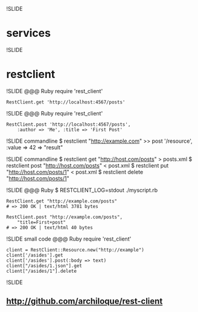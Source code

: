 !SLIDE
# services #

!SLIDE
# restclient #

!SLIDE
    @@@ Ruby
    require 'rest_client'

    RestClient.get 'http://localhost:4567/posts'

!SLIDE
    @@@ Ruby
    require 'rest_client'

    RestClient.post 'http://localhost:4567/posts',
        :author => 'Me', :title => 'First Post'

!SLIDE commandline
    $ restclient "http://example.com"
    >> post '/resource', :value => 42
    => "result"

!SLIDE commandline
    $ restclient get "http://host.com/posts" > posts.xml
    $ restclient post "http://host.com/posts" < post.xml
    $ restclient put "http://host.com/posts/1" < post.xml
    $ restclient delete "http://host.com/posts/1"

!SLIDE
    @@@ Ruby
    $ RESTCLIENT_LOG=stdout ./myscript.rb

    RestClient.get "http://example.com/posts"
    # => 200 OK | text/html 3781 bytes

    RestClient.post "http://example.com/posts",
    	"title=First+post"
    # => 200 OK | text/html 40 bytes

!SLIDE small code
    @@@ Ruby
    require 'rest_client'

    client = RestClient::Resource.new("http://example")
    client['/asides'].get
    client['/asides'].post(:body => text)
    client["/asides/1.json"].get
    client["/asides/1"].delete

!SLIDE
## http://github.com/archiloque/rest-client ##